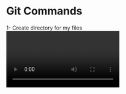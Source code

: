 # Git Commands

1- Create directory for my files
![Video](https://github.com/ALTONIBOT/Public/blob/main/Videos/Py01.mp4)